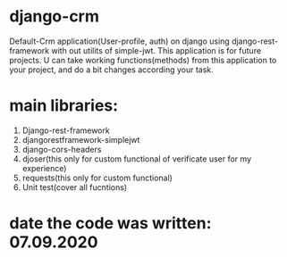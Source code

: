 # django-crm
Default-Crm application(User-profile, auth) on django using django-rest-framework with out utilits of simple-jwt.
This application is for future projects. U can take working functions(methods) from this application to your project, 
and do a bit changes according your task.

# main libraries:
1) Django-rest-framework
2) djangorestframework-simplejwt
3) django-cors-headers
4) djoser(this only for custom functional of verificate user for my experience)
5) requests(this only for custom functional)
6) Unit test(cover all fucntions)

# date the code was written: 07.09.2020
